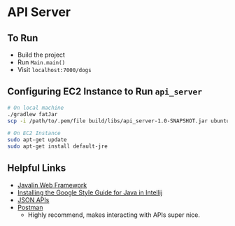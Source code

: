 # API Server

## To Run

- Build the project
- Run `Main.main()`
- Visit `localhost:7000/dogs`

## Configuring EC2 Instance to Run `api_server`
```bash
# On local machine
./gradlew fatJar
scp -i /path/to/.pem/file build/libs/api_server-1.0-SNAPSHOT.jar ubuntu@ec2-instance-publi-DNS:~/api_server-1.0-SNAPSHOT.jar

# On EC2 Instance
sudo apt-get update
sudo apt-get install default-jre

```

## Helpful Links

- [Javalin Web Framework](https://javalin.io/)
- [Installing the Google Style Guide for Java in Intellij](https://github.com/HPI-Information-Systems/Metanome/wiki/Installing-the-google-styleguide-settings-in-intellij-and-eclipse)
- [JSON APIs](https://jsonapi.org/)
- [Postman](https://www.getpostman.com/)
  - Highly recommend, makes interacting with APIs super nice.

